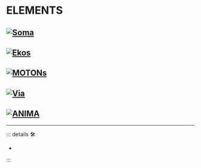 # ELEMENTS

## [![Soma](/Ikon/Soma_Ikon.png)](/PlantaBeta/Teori/Elements/Soma/SomaOverview)

## [![Ekos](/Ikon/Ekos_Ikon.png)](/PlantaBeta/Teori/Elements/Ekos/EkosOverview)

## [![MOTONs](/Ikon/Motor_Ikon.png)](/PlantaBeta/Teori/Elements/Motor/MotorOverview)

## [![Via](/Ikon/Via_Ikon.png)](/PlantaBeta/Teori/Elements/Via/ViaOverview)

## [![ANIMA](/Ikon/Anima_Ikon.png)](/PlantaBeta/Teori/Elements/Anima/AnimaOverview)

---

<!-- =================================================== -->
<!-- =================================================== -->
<!-- =================================================== -->
<!-- =================================================== -->
<!-- =================================================== -->
::: details 🛠

-

:::
